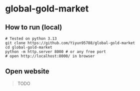 # global-gold-market

## How to run (local)
```
# Tested on python 3.13
git clone https://github.com/Yiyun95788/global-gold-market
cd global-gold-market
python -m http.server 8000 # or any free port
# open http://localhost:8000/ in browser
```
## Open website
>TODO
